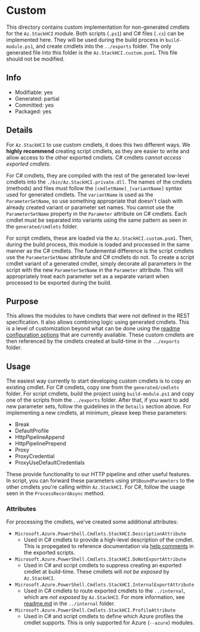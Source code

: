 # Custom

This directory contains custom implementation for non-generated cmdlets for the `Az.StackHCI` module. Both scripts (`.ps1`) and C# files (`.cs`) can be implemented here. They will be used during the build process in `build-module.ps1`, and create cmdlets into the `../exports` folder. The only generated file into this folder is the `Az.StackHCI.custom.psm1`. This file should not be modified.

## Info

- Modifiable: yes
- Generated: partial
- Committed: yes
- Packaged: yes

## Details

For `Az.StackHCI` to use custom cmdlets, it does this two different ways. We **highly recommend** creating script cmdlets, as they are easier to write and allow access to the other exported cmdlets. C# cmdlets *cannot access exported cmdlets*.

For C# cmdlets, they are compiled with the rest of the generated low-level cmdlets into the `./bin/Az.StackHCI.private.dll`. The names of the cmdlets (methods) and files must follow the `[cmdletName]_[variantName]` syntax used for generated cmdlets. The `variantName` is used as the `ParameterSetName`, so use something appropriate that doesn't clash with already created variant or parameter set names. You cannot use the `ParameterSetName` property in the `Parameter` attribute on C# cmdlets. Each cmdlet must be separated into variants using the same pattern as seen in the `generated/cmdlets` folder.

For script cmdlets, these are loaded via the `Az.StackHCI.custom.psm1`. Then, during the build process, this module is loaded and processed in the same manner as the C# cmdlets. The fundemental difference is the script cmdlets use the `ParameterSetName` attribute and C# cmdlets do not. To create a script cmdlet variant of a generated cmdlet, simply decorate all parameters in the script with the new `ParameterSetName` in the `Parameter` attribute. This will appropriately treat each parameter set as a separate variant when processed to be exported during the build.

## Purpose

This allows the modules to have cmdlets that were not defined in the REST specification. It also allows combining logic using generated cmdlets. This is a level of customization beyond what can be done using the [readme configuration options](https://github.com/Azure/autorest/blob/master/docs/powershell/options.md) that are currently available. These custom cmdlets are then referenced by the cmdlets created at build-time in the `../exports` folder.

## Usage

The easiest way currently to start developing custom cmdlets is to copy an existing cmdlet. For C# cmdlets, copy one from the `generated/cmdlets` folder. For script cmdlets, build the project using `build-module.ps1` and copy one of the scripts from the `../exports` folder. After that, if you want to add new parameter sets, follow the guidelines in the `Details` section above. For implementing a new cmdlets, at minimum, please keep these parameters:

- Break
- DefaultProfile
- HttpPipelineAppend
- HttpPipelinePrepend
- Proxy
- ProxyCredential
- ProxyUseDefaultCredentials

These provide functionality to our HTTP pipeline and other useful features. In script, you can forward these parameters using `$PSBoundParameters` to the other cmdlets you're calling within `Az.StackHCI`. For C#, follow the usage seen in the `ProcessRecordAsync` method.

### Attributes

For processing the cmdlets, we've created some additional attributes:

- `Microsoft.Azure.PowerShell.Cmdlets.StackHCI.DescriptionAttribute`
  - Used in C# cmdlets to provide a high-level description of the cmdlet. This is propegated to reference documentation via [help comments](https://docs.microsoft.com/en-us/powershell/module/microsoft.powershell.core/about/about_comment_based_help) in the exported scripts.
- `Microsoft.Azure.PowerShell.Cmdlets.StackHCI.DoNotExportAttribute`
  - Used in C# and script cmdlets to suppress creating an exported cmdlet at build-time. These cmdlets will *not be exposed* by `Az.StackHCI`.
- `Microsoft.Azure.PowerShell.Cmdlets.StackHCI.InternalExportAttribute`
  - Used in C# cmdlets to route exported cmdlets to the `../internal`, which are *not exposed* by `Az.StackHCI`. For more information, see [readme.md](../internal/readme.md) in the `../internal` folder.
- `Microsoft.Azure.PowerShell.Cmdlets.StackHCI.ProfileAttribute`
  - Used in C# and script cmdlets to define which Azure profiles the cmdlet supports. This is only supported for Azure (`--azure`) modules.